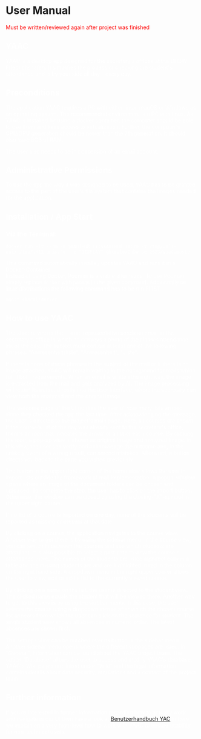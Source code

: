 # User Manual

<font color=red>

Must be written/reviewed again after project was finished

<font color=white>

## YAAC

YAAC is a desktop app designed for the secretary's offices at the DHBW Friedrichshafen. It simplifies the process of checking the student's attendance and is by your side all day - every day.

## Preconditions

The application YAAC requires a PC with either linux, macOS or Windows as an operating system. The recommended environment is a PC with linux.
As YAAC is installed by using a docker container, the computer should be able to use them and have access to virtualization. Further, the computer's CPU/GPU generation should be newer than the 7th generation. It should also have 8GB of RAM.

The user also needs to be in possession of an email account.

## Administrative Permissions

To use the app the way it was designed to be used, YAAC has to be granted access to the part of the user's file system that contains the images needed for the application.


## Installation / App Start

### Via the Terminal:
```
docker run -it --rm -v $XAUTHORITY:$XAUTHORITY:ro -v /tmp/.X11-unix:/tmp/.X11-unix:ro  -e "DISPLAY" ghcr.io/dhbw-se-2023/yaac:master
```
This command automatically installs / updates YAAC and runs it in a Docker-Container \
Instead of using Docker, Podman is a viable alternative. To use Podman simply replace `docker` with `podman` in the given command.
Additionally on linux distributions the following command has to be run FIRST
```
xhost +local:docker
```

## How to use YAAC

The student who is the course representative sends an email to the secretary's office in which he conveys a photo of the classes attendance list of the day. The subject must contain at least one of the following phrases: "Anwesenheitsliste", "Anwesenheit", "Liste".

If there is none of these phrases in the subject of the mail or if there is no image attached, YAAC will remain waiting in the background for mails which fulfill both requirements. When an email is written the right way, the image is extracted from the mail and gets analyzed by AI. The image processing will return its output directly into the user interface, where the secretary can view both the analyzed and the original image.

The welcome page of the UI notifies the user of how many lists arrived since they checked the app the last time. After acknowledging the message, the user is directed to the project's main page. Here, all courses are shown. If the course's list of the day was already sent to the secretary's office, there's an icon that indicates the arrival of a list of each course. By clicking the icon, a pop-up view is shown as original image and analyzed image. In this view, the user can verify and acknowledge the outcome and, in the unlikely event of a wrong result, can amend mistakes. Afterward, a button directs you back to the page you visited previously.

The button in the upper right corner of the home view allows the user to import lists outside the framework of mail implementation. A popup-window opens where an image of the document folders can be chosen and uploaded. To complete the step, the user has to click on the import button. Otherwise, the window can be closed by using the closing-"X"-symbol in the upper right corner.

If no list of a course is imported on one day, none of the students will be reported as missing or present at that date.

By clicking on a course, the application navigates to the course view. Another way to get there is by using the sidebar menu. In the course view, you can switch in between the courses and see which students are attendant. It is also possible to select a past date to view the course's attendance there. The names of the students are listed alphabetically in a table and the missing students are and are highlighted in red in the column on the right hand side. A dropdown menu in the right upper corner allows the user to view, edit or add a list to the currently viewed course.

By clicking on a name on the list, the user is directed to the student view. The clicked name equals the student that will be viewed there. Another way to get to this view is by using the sidebar menu. In this case, the user selects the course using a dropdown menue after which the chosen course list appears from which the user can click on the searched for student. The single student view shows all absences in numeric order. The latest absences are shown first.

The settings view can be reached over its button in the sidebar menu. Another sidebar menu opens where the different subpages are listed. In "General", information can be found about the YAAC project team. The option "Database" allows the user to access and modify YAAC's database. YAAC's Wiki pages are linked under "Wiki" and the legal information contains details about data security, regulations and a contact of the project team.

## Further information

If you're interested in further information regarding how to actually work and navigate in our UI then have a look at [Benutzerhandbuch YAC](Assets/yaacMnaual.pdf) In here we explain on a very high-level how to work with YAAC to ensure usability for non-technical users.







<!--
1. Textuelle Beschreibung der Nutzung des Produkts
2. Ergänzt einen Prototyp der Benutzerschnittstelle (und formalisiert diesen)
3. Unterstützt die Einbindung des Nutzers zu einem frühen Zeitpunkt in seiner Sprache
4. Kann in späteren Phasen wiederverwendet werden
-->

</font>
